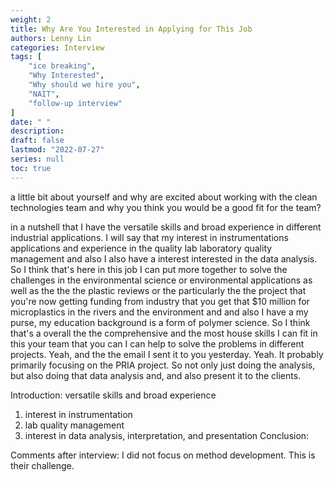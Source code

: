 ```yaml
---
weight: 2
title: Why Are You Interested in Applying for This Job
authors: Lenny Lin
categories: Interview
tags: [
    "ice breaking",
    "Why Interested",
    "Why should we hire you",
    "NAIT",
    "follow-up interview"
]
date: " "
description: 
draft: false
lastmod: "2022-07-27"
series: null
toc: true
---
```




a little bit about yourself and why are excited about working with the clean technologies team and why you think you would be a good fit for the team?

in a nutshell that I have the versatile skills and broad experience in different industrial applications. I will say that my interest in instrumentations applications and experience in the quality lab laboratory quality management and also I also have a interest interested in the data analysis. So I think that's here in this job I can put more together to solve the challenges in the environmental science or environmental applications as well as the the the plastic reviews or the particularly the the project that you're now getting funding from industry that you get that $10 million for microplastics in the rivers and the environment and and also I have a my purse, my education background is a form of polymer science. So I think that's a overall the the comprehensive and the most house skills I can fit in this your team that you can I can help to solve the problems in different projects. Yeah, and the the email I sent it to you yesterday. Yeah. It probably primarily focusing on the PRIA project. So not only just doing the analysis, but also doing that data analysis and, and also present it to the clients.

Introduction: versatile skills and broad experience  
 1) interest in instrumentation 
 2) lab quality management  
 3) interest in data analysis, interpretation, and presentation
Conclusion: 

Comments after interview: I did not focus on method development.  This is their challenge.